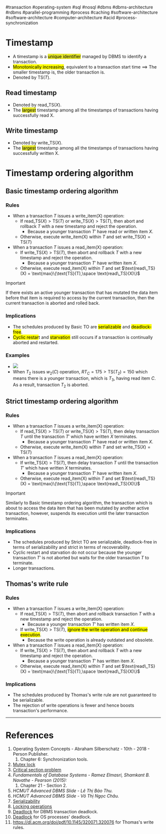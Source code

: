 #transaction #operating-system #sql #nosql #dbms #dbms-architecture #rdbms #parallel-programming #process #caching #software-architecture #software-architecture #computer-architecture  #acid #process-synchronization 

# Timestamp
- A timestamp is a <mark style="background: #e4e62d;">unique identifier</mark> managed by DBMS to identify a transaction.
- <mark class="hltr-yellow">Monotonically increasing</mark>, equivalent to a transaction start time $\implies$ The smaller timestamp is, the older transaction is.
- Denoted by $\text{TS}(T)$.
## Read timestamp
- Denoted by $\text{read\_TS}(X)$.
- The <mark style="background: #e4e62d;">largest</mark> timestamp among all the timestamps of transactions having successfully read X.
## Write timestamp
- Denoted by $\text{write\_TS}(X)$.
- The <mark style="background: #e4e62d;">largest</mark> timestamp among all the timestamps of transactions having successfully written X.
# Timestamp ordering algorithm
## Basic timestamp ordering algorithm
### Rules
- When a transaction $T$ issues a $\text{write\_item(X)}$ operation:
	- If $\text{read\_TS}(X) > \text{TS}(T)$ or $\text{write\_TS}(X) > \text{TS}(T)$, then abort and rollback $T$ with a new timestamp and reject the operation.
		- Because a younger transaction $T'$ have read or written item $X$.
	- Otherwise, execute $\text{write\_item(X)}$ within $T$ and set $\text{write\_TS}(X) = \text{TS}(T)$
- When a transaction $T$ issues a $\text{read\_item(X)}$ operation:
	- If  $\text{write\_TS}(X) > \text{TS}(T)$, then abort and rollback $T$ with a new timestamp and reject the operation.
		- Because a younger transaction $T'$ have written item $X$.
	- Otherwise,  execute $\text{read\_item(X)}$ within $T$ and set $\text{read\_TS}(X) = \text{max}\{\text{TS}(T),\space \text{read\_TS}(X)\}$
> [!Important]
> If there exists an active younger transaction that has mutated the data item before that item is required to access by the current transaction, then the current transaction is aborted and rolled back.


### Implications
- The schedules produced by Basic TO are <mark class="hltr-yellow">serializable</mark> and <mark class="hltr-yellow">deadlock-free</mark>.
- <mark class="hltr-yellow">Cyclic restar</mark>t and <mark class="hltr-yellow">starvation</mark> still occurs if a transaction is continually aborted and restarted.
### Examples
- ![](Pasted%20image%2020241211164855.png)
-  When $T_2$ issues $w_2(C)$ operation, $RT_C = 175 > \text{TS}(T_2) = 150$ which means there is a younger transaction, which is $T_3$, having read item $C$. As a result, transaction $T_2$ is aborted.
## Strict timestamp ordering algorithm
### Rules
- When a transaction $T$ issues a $\text{write\_item(X)}$ operation:
	- If $\text{read\_TS}(X) > \text{TS}(T)$ or $\text{write\_TS}(X) > \text{TS}(T)$, then delay transaction $T$ until the transaction $T'$ which have written $X$ terminates.
		- Because a younger transaction $T'$ have read or written item $X$.
	- Otherwise, execute $\text{write\_item(X)}$ within $T$ and set $\text{write\_TS}(X) = \text{TS}(T)$
- When a transaction $T$ issues a $\text{read\_item(X)}$ operation:
	- If  $\text{write\_TS}(X) > \text{TS}(T)$, then delay transaction $T$ until the transaction $T'$ which have written $X$ terminates.
		- Because a younger transaction $T'$ have written item $X$.
	- Otherwise,  execute $\text{read\_item(X)}$ within $T$ and set $\text{read\_TS}(X) = \text{max}\{\text{TS}(T),\space \text{read\_TS}(X)\}$
>[!Important]
>Similarly to Basic timestamp ordering algorithm, the transaction which is about to access the data item that has been mutated by another active transaction, however, suspends its execution until the later transaction terminates.


### Implications
- The schedules produced by Strict TO are serializable, deadlock-free in terms of serializability and strict in terms of recoverability.
- Cyclic restart and starvation do not occur because the younger transaction $T'$ is not aborted but waits for the older transaction $T$ to terminate.
- Longer transactions.
## Thomas's write rule
### Rules
- When a transaction $T$ issues a $\text{write\_item(X)}$ operation:
	- If $\text{read\_TS}(X) > \text{TS}(T)$, then abort and rollback transaction $T$ with a new timestamp and reject the operation.
		- Because a younger transaction $T'$ has written item $X$. 
	- If $\text{write\_TS}(X) > \text{TS}(T)$, <mark class="hltr-yellow">ignore the write operation and continue execution</mark>. 
		- Because the write operation is already outdated and obsolete.
- When a transaction $T$ issues a $\text{read\_item(X)}$ operation:
	- If  $\text{write\_TS}(X) > \text{TS}(T)$, then abort and rollback $T$ with a new timestamp and reject the operation.
		- Because a younger transaction $T'$ has written item $X$.
	- Otherwise,  execute $\text{read\_item(X)}$ within $T$ and set $\text{read\_TS}(X) = \text{max}\{\text{TS}(T),\space \text{read\_TS}(X)\}$
### Implications
- The schedules produced by Thomas's write rule are not guaranteed to be serializable.
- The rejection of write operations is fewer and hence boosts transaction's performance.

---
# References
1. Operating System Concepts - Abraham Silberschatz - 10th - 2018 - Person Publisher.
	1. Chapter 6: Synchronization tools.
2. [Mutex lock](Mutex%20lock.md)
3. [Critical section problem](Critical%20section%20problem.md)
4. *Fundamentals of Database Systems - Ramez Elmasri, Shamkant B. Navathe  - Pearson (2015):*
	1. Chapter 21 - Section 2.
5. *HCMUT Advanced DBMS Slide - Lê Thị Bảo Thu.*
6. *HCMUT Advanced DBMS Slide - Võ Thị Ngọc Châu.*
7. [Serializability](Serializability.md)
8. [Locking operations](Locking%20operations.md)
9. [Deadlock](dbms/transaction/acid/concurrency-control/Deadlock.md) for DBMS transaction deadlock.
10. [Deadlock](operating-system/process/Deadlock.md) for OS processes' deadlock.
11. https://dl.acm.org/doi/pdf/10.1145/320071.320076 for Thomas's write rules.